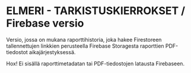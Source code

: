 # ELMERI - TARKISTUSKIERROKSET / Firebase versio

Versio, jossa on mukana raporttihistoria, joka hakee Firestoreen tallennettujen linkkien perusteella Firebase Storagesta raporttien PDF-tiedostot aikajärjestyksessä.

Hox! Ei sisällä raporttimetadatan tai PDF-tiedostojen latausta Firebaseen.


